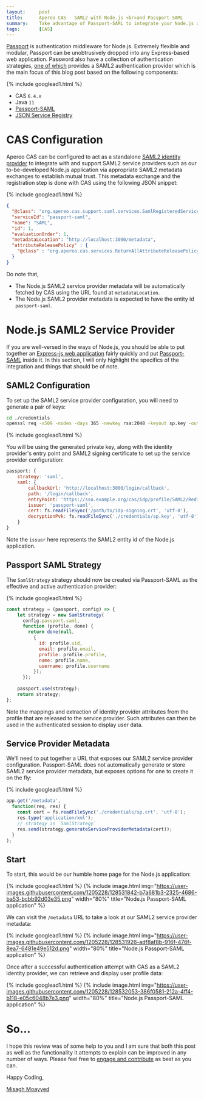 ```yaml
---
layout:     post
title:      Apereo CAS - SAML2 with Node.js <br>and Passport-SAML
summary:    Take advantage of Passport-SAML to integrate your Node.js application with a SAML2 identity provider for authentication.
tags:       [CAS]
---
```


[Passport](http://www.passportjs.org/) is authentication middleware for Node.js. Extremely flexible and modular, Passport can be unobtrusively dropped into any Express-based web application. Password also have a collection of authentication strategies, [one of which](http://www.passportjs.org/packages/passport-saml/) provides a SAML2 authentication provider which is the main focus of this blog post based on the following components:

{% include googlead1.html  %}

- CAS `6.4.x`
- Java `11`
- [Passport-SAML](http://www.passportjs.org/packages/passport-saml/)
- [JSON Service Registry](https://apereo.github.io/cas/development/services/JSON-Service-Management.html)

# CAS Configuration

Apereo CAS can be configured to act as a standalone [SAML2 identity provider](https://apereo.github.io/cas/development/authentication/Configuring-SAML2-Authentication.html) to integrate with and support SAML2 service providers such as our to-be-developed Node.js application via appropriate SAML2 metadata exchanges to establish mutual trust. This metadata exchange and the registration step is done with CAS using the following JSON snippet:

{% include googlead1.html  %}

```json
{
  "@class": "org.apereo.cas.support.saml.services.SamlRegisteredService",
  "serviceId": "passport-saml",
  "name": "SAML",
  "id": 1,
  "evaluationOrder": 1,
  "metadataLocation": "http://localhost:3000/metadata",
  "attributeReleasePolicy" : {
    "@class" : "org.apereo.cas.services.ReturnAllAttributeReleasePolicy"
  }
}
```

Do note that,

- The Node.js SAML2 service provider metadata will be automatically fetched by CAS using the URL found at `metadataLocation`.
- The Node.js SAML2 provider metadata is expected to have the entity id `passport-saml`.

# Node.js SAML2 Service Provider

If you are well-versed in the ways of Node.js, you should be able to put together an [Express-js web application](https://expressjs.com/) fairly quickly and put [Passport-SAML](http://www.passportjs.org/packages/passport-saml/) inside it. In this section, I will only highlight the specifics of the integration and things that should be of note. 

## SAML2 Configuration

To set up the SAML2 service provider configuration, you will need to generate a pair of keys:

```bash
cd ./credentials
openssl req -x509 -nodes -days 365 -newkey rsa:2048 -keyout sp.key -out sp.crt
```

{% include googlead1.html  %}

You will be using the generated private key, along with the identity provider's entry point and SAML2 signing certificate to set up the service provider configuration:

```js
passport: {
    strategy: 'saml',
    saml: {
        callbackUrl: 'http://localhost:3000/login/callback',
        path: '/login/callback',
        entryPoint: 'https://sso.example.org/cas/idp/profile/SAML2/Redirect/SSO',
        issuer: 'passport-saml',
        cert: fs.readFileSync('/path/to/idp-signing.crt', 'utf-8'),
        decryptionPvk: fs.readFileSync('./credentials/sp.key', 'utf-8'),
    }
}
```

Note the `issuer` here represents the SAML2 entity id of the Node.js application.

## Passport SAML Strategy
 
The `SamlStrategy` strategy should now be created via Passport-SAML as the effective and active authentication provider: 

{% include googlead1.html  %}

```js
const strategy = (passport, config) => {  
    let strategy = new SamlStrategy(
      config.passport.saml,
      function (profile, done) {
        return done(null,
          {
            id: profile.uid,
            email: profile.email,
            profile: profile.profile,
            name: profile.name,
            username: profile.username
          });
      });
  
    passport.use(strategy);
    return strategy;
};
```

Note the mappings and extraction of identity provider attributes from the profile that are released to the service provider. Such attributes can then be used in the authenticated session to display user data.

## Service Provider Metadata

We'll need to put together a URL that exposes our SAML2 service provider configuration. Passport-SAML does not automatically generate or store SAML2 service provider metadata, but exposes options for one to create it on the fly:

{% include googlead1.html  %}

```js
app.get('/metadata',
  function(req, res) {
    const cert = fs.readFileSync('./credentials/sp.crt', 'utf-8');
    res.type('application/xml');
    // strategy is `SamlStrategy`
    res.send(strategy.generateServiceProviderMetadata(cert));
  }
);
```

## Start

To start, this would be our humble home page for the Node.js application:

{% include googlead1.html  %}
{% include image.html img="https://user-images.githubusercontent.com/1205228/128531842-b7a681b3-2325-4686-ba53-bcbb92d03e35.png" 
width="80%" title="Node.js Passport-SAML application" %}

We can visit the `/metadata` URL to take a look at our SAML2 service provider metadata:

{% include googlead1.html  %}
{% include image.html img="https://user-images.githubusercontent.com/1205228/128531926-adf8af8b-916f-476f-8ea7-6481e49e512d.png" 
width="80%" title="Node.js Passport-SAML application" %}

Once after a successful authentication attempt with CAS as a SAML2 identity provider, we can retrieve and display user profile data:

{% include googlead1.html  %}
{% include image.html img="https://user-images.githubusercontent.com/1205228/128532053-386f0581-212a-4ff4-b118-e05c6048b7e3.png" 
width="80%" title="Node.js Passport-SAML application" %}

# So...

I hope this review was of some help to you and I am sure that both this post as well as the functionality it attempts to explain can be improved in any number of ways. Please feel free to [engage and contribute][contribguide] as best as you can.

Happy Coding,

[Misagh Moayyed](https://fawnoos.com)

[contribguide]: https://apereo.github.io/cas/developer/Contributor-Guidelines.html